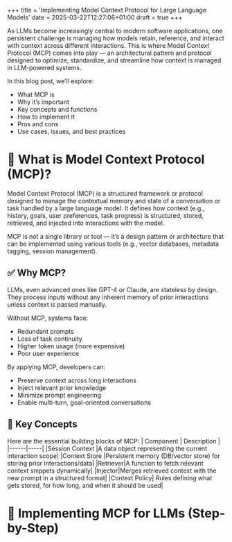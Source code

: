+++
title = 'Implementing Model Context Protocol for Large Language Models'
date = 2025-03-22T12:27:06+01:00
draft = true
+++

As LLMs become increasingly central to modern software applications, one persistent challenge is managing how models retain, reference, and interact with context across different interactions. This is where Model Context Protocol (MCP) comes into play — an architectural pattern and protocol designed to optimize, standardize, and streamline how context is managed in LLM-powered systems.

In this blog post, we’ll explore:

- What MCP is
- Why it’s important
- Key concepts and functions
- How to implement it
- Pros and cons
- Use cases, issues, and best practices

# 📌 What is Model Context Protocol (MCP)?

Model Context Protocol (MCP) is a structured framework or protocol designed to manage the contextual memory and state of a conversation or task handled by a large language model. It defines how context (e.g., history, goals, user preferences, task progress) is structured, stored, retrieved, and injected into interactions with the model.

MCP is not a single library or tool — it’s a design pattern or architecture that can be implemented using various tools (e.g., vector databases, metadata tagging, session management).

## ✅ Why MCP?

LLMs, even advanced ones like GPT-4 or Claude, are stateless by design. They process inputs without any inherent memory of prior interactions unless context is passed manually.

Without MCP, systems face:

- Redundant prompts
- Loss of task continuity
- Higher token usage (more expensive)
- Poor user experience

By applying MCP, developers can:

- Preserve context across long interactions
- Inject relevant prior knowledge
- Minimize prompt engineering
- Enable multi-turn, goal-oriented conversations

## 🧠 Key Concepts

Here are the essential building blocks of MCP:
| Component | Description |
|------|-----|
|Session Context |A data object representing the current interaction scope|
|Context Store |Persistent memory (DB/vector store) for storing prior interactions/data|
|Retriever|A function to fetch relevant context snippets dynamically|
|Injector|Merges retrieved context with the new prompt in a structured format|
|Context Policy| Rules defining what gets stored, for how long, and when it should be used|

# 🔧 Implementing MCP for LLMs (Step-by-Step)
